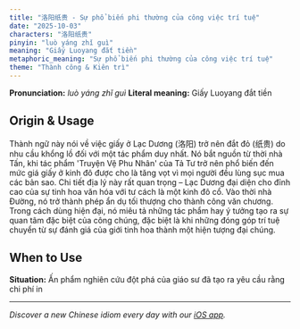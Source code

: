 ```yaml
---
title: "洛阳纸贵 - Sự phổ biến phi thường của công việc trí tuệ"
date: "2025-10-03"
characters: "洛阳纸贵"
pinyin: "luò yáng zhǐ guì"
meaning: "Giấy Luoyang đắt tiền"
metaphoric_meaning: "Sự phổ biến phi thường của công việc trí tuệ"
theme: "Thành công & Kiên trì"
---
```


**Pronunciation:** *luò yáng zhǐ guì*
**Literal meaning:** Giấy Luoyang đắt tiền

## Origin & Usage

Thành ngữ này nói về việc giấy ở Lạc Dương (洛阳) trở nên đắt đỏ (纸贵) do nhu cầu khổng lồ đối với một tác phẩm duy nhất. Nó bắt nguồn từ thời nhà Tấn, khi tác phẩm 'Truyện Vệ Phu Nhân' của Tả Tư trở nên phổ biến đến mức giá giấy ở kinh đô được cho là tăng vọt vì mọi người đều lùng sục mua các bản sao. Chi tiết địa lý này rất quan trọng – Lạc Dương đại diện cho đỉnh cao của sự tinh hoa văn hóa với tư cách là một kinh đô cổ. Vào thời nhà Đường, nó trở thành phép ẩn dụ tối thượng cho thành công văn chương. Trong cách dùng hiện đại, nó miêu tả những tác phẩm hay ý tưởng tạo ra sự quan tâm đặc biệt của công chúng, đặc biệt là khi những đóng góp trí tuệ chuyển từ sự đánh giá của giới tinh hoa thành một hiện tượng đại chúng.

## When to Use

**Situation:** Ấn phẩm nghiên cứu đột phá của giáo sư đã tạo ra yêu cầu rằng chi phí in

---

*Discover a new Chinese idiom every day with our [iOS app](https://apps.apple.com/us/app/daily-chinese-idioms/id6740611324).*
